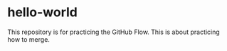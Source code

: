 # hello-world
This repository is for practicing the GitHub Flow.
This is about practicing how to merge.
